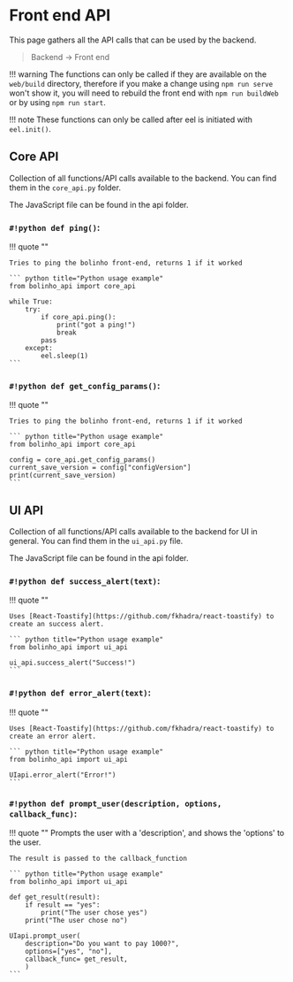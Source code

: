 <!--
 Copyright (C) 2023 Hefestus
 
 This file is part of Bolinho.
 
 Bolinho is free software: you can redistribute it and/or modify
 it under the terms of the GNU General Public License as published by
 the Free Software Foundation, either version 3 of the License, or
 (at your option) any later version.
 
 Bolinho is distributed in the hope that it will be useful,
 but WITHOUT ANY WARRANTY; without even the implied warranty of
 MERCHANTABILITY or FITNESS FOR A PARTICULAR PURPOSE.  See the
 GNU General Public License for more details.
 
 You should have received a copy of the GNU General Public License
 along with Bolinho.  If not, see <http://www.gnu.org/licenses/>.
-->
# Front end API

This page gathers all the API calls that can be used by the backend.

> Backend -> Front end

!!! warning
    The functions can only be called if they are available on the `web/build` directory, therefore if you make a change using `npm run serve` won't show it, you will need to rebuild the front end with `npm run buildWeb` or by using `npm run start`.

!!! note
    These functions can only be called after eel is initiated with `eel.init()`.


## Core API

Collection of all functions/API calls available to the backend. You can find them in the `core_api.py` folder.

The JavaScript file can be found in the api folder.

### `#!python def ping()`:
!!! quote ""

    Tries to ping the bolinho front-end, returns 1 if it worked

    ``` python title="Python usage example"
    from bolinho_api import core_api

    while True:
        try:
            if core_api.ping():
                print("got a ping!")
                break
            pass
        except:
            eel.sleep(1)
    ```

### `#!python def get_config_params()`:
!!! quote ""

    Tries to ping the bolinho front-end, returns 1 if it worked

    ``` python title="Python usage example"
    from bolinho_api import core_api
    
    config = core_api.get_config_params()
    current_save_version = config["configVersion"]
    print(current_save_version)
    ```

## UI API

Collection of all functions/API calls available to the backend for UI in general. You can find them in the `ui_api.py` file.

The JavaScript file can be found in the api folder.

### `#!python def success_alert(text)`:
!!! quote ""

    Uses [React-Toastify](https://github.com/fkhadra/react-toastify) to create an success alert.

    ``` python title="Python usage example"
    from bolinho_api import ui_api

    ui_api.success_alert("Success!")
    ```

### `#!python def error_alert(text)`:
!!! quote ""

    Uses [React-Toastify](https://github.com/fkhadra/react-toastify) to create an error alert.

    ``` python title="Python usage example"
    from bolinho_api import ui_api

    UIapi.error_alert("Error!")
    ```

### `#!python def prompt_user(description, options, callback_func)`:
!!! quote ""
    Prompts the user with a 'description', and shows the 'options' to the user.

    The result is passed to the callback_function

    ``` python title="Python usage example"
    from bolinho_api import ui_api

    def get_result(result):
        if result == "yes":
            print("The user chose yes")
        print("The user chose no")

    UIapi.prompt_user(
        description="Do you want to pay 1000?", 
        options=["yes", "no"], 
        callback_func= get_result,
        )
    ```